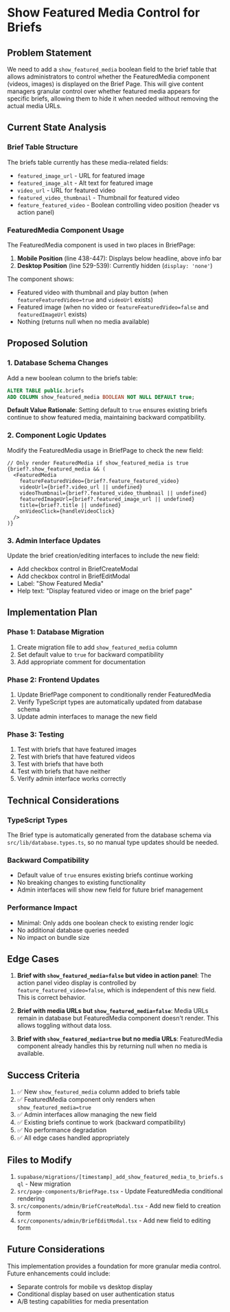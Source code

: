 # Show Featured Media Control for Briefs

## Problem Statement

We need to add a `show_featured_media` boolean field to the brief table that allows administrators to control whether the FeaturedMedia component (videos, images) is displayed on the Brief Page. This will give content managers granular control over whether featured media appears for specific briefs, allowing them to hide it when needed without removing the actual media URLs.

## Current State Analysis

### Brief Table Structure
The briefs table currently has these media-related fields:
- `featured_image_url` - URL for featured image
- `featured_image_alt` - Alt text for featured image  
- `video_url` - URL for featured video
- `featured_video_thumbnail` - Thumbnail for featured video
- `feature_featured_video` - Boolean controlling video position (header vs action panel)

### FeaturedMedia Component Usage
The FeaturedMedia component is used in two places in BriefPage:
1. **Mobile Position** (line 438-447): Displays below headline, above info bar
2. **Desktop Position** (line 529-539): Currently hidden (`display: 'none'`)

The component shows:
- Featured video with thumbnail and play button (when `featureFeaturedVideo=true` and `videoUrl` exists)
- Featured image (when no video or `featureFeaturedVideo=false` and `featuredImageUrl` exists)
- Nothing (returns null when no media available)

## Proposed Solution

### 1. Database Schema Changes
Add a new boolean column to the briefs table:
```sql
ALTER TABLE public.briefs 
ADD COLUMN show_featured_media BOOLEAN NOT NULL DEFAULT true;
```

**Default Value Rationale**: Setting default to `true` ensures existing briefs continue to show featured media, maintaining backward compatibility.

### 2. Component Logic Updates
Modify the FeaturedMedia usage in BriefPage to check the new field:

```tsx
// Only render FeaturedMedia if show_featured_media is true
{brief?.show_featured_media && (
  <FeaturedMedia
    featureFeaturedVideo={brief?.feature_featured_video}
    videoUrl={brief?.video_url || undefined}
    videoThumbnail={brief?.featured_video_thumbnail || undefined}
    featuredImageUrl={brief?.featured_image_url || undefined}
    title={brief?.title || undefined}
    onVideoClick={handleVideoClick}
  />
)}
```

### 3. Admin Interface Updates
Update the brief creation/editing interfaces to include the new field:
- Add checkbox control in BriefCreateModal
- Add checkbox control in BriefEditModal
- Label: "Show Featured Media"
- Help text: "Display featured video or image on the brief page"

## Implementation Plan

### Phase 1: Database Migration
1. Create migration file to add `show_featured_media` column
2. Set default value to `true` for backward compatibility
3. Add appropriate comment for documentation

### Phase 2: Frontend Updates
1. Update BriefPage component to conditionally render FeaturedMedia
2. Verify TypeScript types are automatically updated from database schema
3. Update admin interfaces to manage the new field

### Phase 3: Testing
1. Test with briefs that have featured images
2. Test with briefs that have featured videos
3. Test with briefs that have both
4. Test with briefs that have neither
5. Verify admin interface works correctly

## Technical Considerations

### TypeScript Types
The Brief type is automatically generated from the database schema via `src/lib/database.types.ts`, so no manual type updates should be needed.

### Backward Compatibility
- Default value of `true` ensures existing briefs continue working
- No breaking changes to existing functionality
- Admin interfaces will show new field for future brief management

### Performance Impact
- Minimal: Only adds one boolean check to existing render logic
- No additional database queries needed
- No impact on bundle size

## Edge Cases

1. **Brief with `show_featured_media=false` but video in action panel**: The action panel video display is controlled by `feature_featured_video=false`, which is independent of this new field. This is correct behavior.

2. **Brief with media URLs but `show_featured_media=false`**: Media URLs remain in database but FeaturedMedia component doesn't render. This allows toggling without data loss.

3. **Brief with `show_featured_media=true` but no media URLs**: FeaturedMedia component already handles this by returning null when no media is available.

## Success Criteria

1. ✅ New `show_featured_media` column added to briefs table
2. ✅ FeaturedMedia component only renders when `show_featured_media=true`
3. ✅ Admin interfaces allow managing the new field
4. ✅ Existing briefs continue to work (backward compatibility)
5. ✅ No performance degradation
6. ✅ All edge cases handled appropriately

## Files to Modify

1. `supabase/migrations/[timestamp]_add_show_featured_media_to_briefs.sql` - New migration
2. `src/page-components/BriefPage.tsx` - Update FeaturedMedia conditional rendering
3. `src/components/admin/BriefCreateModal.tsx` - Add new field to creation form
4. `src/components/admin/BriefEditModal.tsx` - Add new field to editing form

## Future Considerations

This implementation provides a foundation for more granular media control. Future enhancements could include:
- Separate controls for mobile vs desktop display
- Conditional display based on user authentication status
- A/B testing capabilities for media presentation
